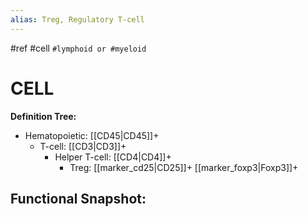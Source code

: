 ```yaml
---
alias: Treg, Regulatory T-cell
---
```


#ref #cell `#lymphoid or #myeloid`

# CELL

**Definition Tree:**
- Hematopoietic: [[CD45|CD45]]+
	- T-cell: [[CD3|CD3]]+
		- Helper T-cell: [[CD4|CD4]]+
			- Treg: [[marker_cd25|CD25]]+ [[marker_foxp3|Foxp3]]+

**Functional Snapshot:**
- 
